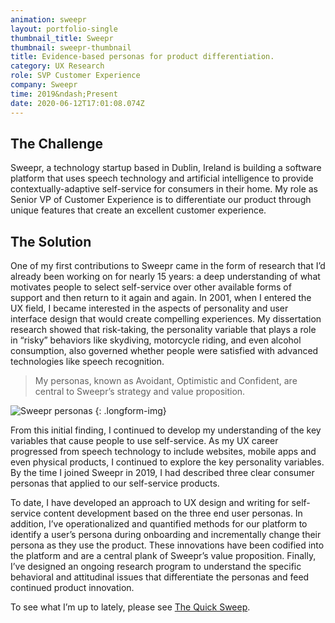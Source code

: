 ```yaml
---
animation: sweepr
layout: portfolio-single
thumbnail_title: Sweepr
thumbnail: sweepr-thumbnail
title: Evidence-based personas for product differentiation.
category: UX Research
role: SVP Customer Experience
company: Sweepr
time: 2019&ndash;Present
date: 2020-06-12T17:01:08.074Z
---
```

## The Challenge

Sweepr, a technology startup based in Dublin, Ireland is building a software platform that uses speech technology and artificial intelligence to provide contextually-adaptive self-service for consumers in their home. My role as Senior VP of Customer Experience is to differentiate our product through unique features that create an excellent customer experience.

## The Solution

One of my first contributions to Sweepr came in the form of research that I’d already been working on for nearly 15 years: a deep understanding of what motivates people to select self-service over other available forms of support and then return to it again and again. In 2001, when I entered the UX field, I became interested in the aspects of personality and user interface design that would create compelling experiences. My dissertation research showed that risk-taking, the personality variable that plays a role in “risky” behaviors like skydiving, motorcycle riding, and even alcohol consumption, also governed whether people were satisfied with advanced technologies like speech recognition.

> My personas, known as Avoidant, Optimistic and Confident, are central to Sweepr’s strategy and value proposition.

![Sweepr personas](https://res.cloudinary.com/mckvr/image/upload/c_fill,dpr_auto,f_svg,q_auto,w_800/v1591981302/sweepr-personas_dtlxo9.svg) 
{: .longform-img}

From this initial finding, I continued to develop my understanding of the key variables that cause people to use self-service. As my UX career progressed from speech technology to include websites, mobile apps and even physical products, I continued to explore the key personality variables. By the time I joined Sweepr in 2019, I had described three clear consumer personas that applied to our self-service products.

To date, I have developed an approach to UX design and writing for self-service content development based on the three end user personas. In addition, I’ve operationalized and quantified methods for our platform to identify a user’s persona during onboarding and incrementally change their persona as they use the product. These innovations have been codified into the platform and are a central plank of Sweepr’s value proposition. Finally, I’ve designed an ongoing research program to understand the specific behavioral and attitudinal issues that differentiate the personas and feed continued product innovation.

To see what I’m up to lately, please see [The Quick Sweep](https://sweepr.com/blog).